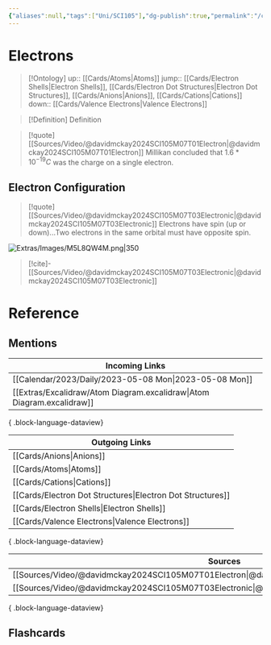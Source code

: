 ```yaml
---
{"aliases":null,"tags":["Uni/SCI105"],"dg-publish":true,"permalink":"/cards/electrons/","dgPassFrontmatter":true}
---
```


# Electrons

> [!Ontology]
> up:: [[Cards/Atoms\|Atoms]]
> jump:: [[Cards/Electron Shells\|Electron Shells]], [[Cards/Electron Dot Structures\|Electron Dot Structures]], [[Cards/Anions\|Anions]], [[Cards/Cations\|Cations]]
> down:: [[Cards/Valence Electrons\|Valence Electrons]]

> [!Definition] Definition

> [!quote] [[Sources/Video/@davidmckay2024SCI105M07T01Electron\|@davidmckay2024SCI105M07T01Electron]]
> Millikan concluded that $1.6*10^{-19} C$ was the charge on a single electron.

## Electron Configuration

> [!quote] [[Sources/Video/@davidmckay2024SCI105M07T03Electronic\|@davidmckay2024SCI105M07T03Electronic]]
> Electrons have spin (up or down)...Two electrons in the same orbital must have opposite spin.

![Extras/Images/M5L8QW4M.png|350](/img/user/Extras/Images/M5L8QW4M.png)
> [!cite]-
> [[Sources/Video/@davidmckay2024SCI105M07T03Electronic\|@davidmckay2024SCI105M07T03Electronic]]

# Reference

## Mentions

| Incoming Links                                                            |
| ------------------------------------------------------------------------- |
| [[Calendar/2023/Daily/2023-05-08 Mon\|2023-05-08 Mon]]                 |
| [[Extras/Excalidraw/Atom Diagram.excalidraw\|Atom Diagram.excalidraw]] |

{ .block-language-dataview}

| Outgoing Links                                                |
| ------------------------------------------------------------- |
| [[Cards/Anions\|Anions]]                                   |
| [[Cards/Atoms\|Atoms]]                                     |
| [[Cards/Cations\|Cations]]                                 |
| [[Cards/Electron Dot Structures\|Electron Dot Structures]] |
| [[Cards/Electron Shells\|Electron Shells]]                 |
| [[Cards/Valence Electrons\|Valence Electrons]]             |

{ .block-language-dataview}

| Sources                                                                                           |
| ------------------------------------------------------------------------------------------------- |
| [[Sources/Video/@davidmckay2024SCI105M07T01Electron\|@davidmckay2024SCI105M07T01Electron]]     |
| [[Sources/Video/@davidmckay2024SCI105M07T03Electronic\|@davidmckay2024SCI105M07T03Electronic]] |

{ .block-language-dataview}

## Flashcards